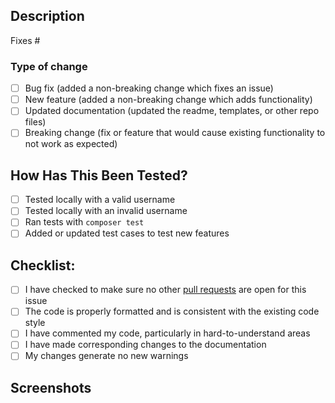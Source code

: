 ## Description

<!-- Please include a summary of the change and which issue is fixed. -->

Fixes # <!-- add issue number -->

### Type of change

<!-- Please delete options that are not relevant. -->

- [ ] Bug fix (added a non-breaking change which fixes an issue)
- [ ] New feature (added a non-breaking change which adds functionality)
- [ ] Updated documentation (updated the readme, templates, or other repo files)
- [ ] Breaking change (fix or feature that would cause existing functionality to not work as expected)

## How Has This Been Tested?

<!-- 
If you have changed a feature of the stats cards, please describe the tests you made to verify your changes. 
Changes strictly related to documentation can skip this section.
-->

- [ ] Tested locally with a valid username
- [ ] Tested locally with an invalid username
- [ ] Ran tests with `composer test`
- [ ] Added or updated test cases to test new features

## Checklist:

- [ ] I have checked to make sure no other [pull requests](https://github.com/DenverCoder1/github-readme-streak-stats/pulls?q=is%3Apr+sort%3Aupdated-desc+) are open for this issue
- [ ] The code is properly formatted and is consistent with the existing code style
- [ ] I have commented my code, particularly in hard-to-understand areas
- [ ] I have made corresponding changes to the documentation
- [ ] My changes generate no new warnings

## Screenshots

<!-- If you have updated the design or appearance, please include a screenshot of your changes. -->
